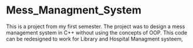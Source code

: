 # Mess_Managment_System
This is a project from my first semester. The project was to design a mess management system in C++ without using the concepts of OOP. This code can be redesigned to work for Library and Hospital Managment systeem,
